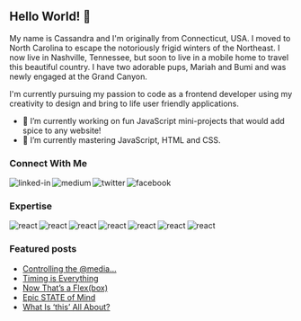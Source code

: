 ## Hello World! 👋

My name is Cassandra and I'm originally from Connecticut, USA. I moved to North Carolina to escape the notoriously frigid winters of the Northeast. I now live in Nashville, Tennessee, but soon to live in a mobile home to travel this beautiful country. I have two adorable pups, Mariah and Bumi and was newly engaged at the Grand Canyon.

I'm currently pursuing my passion to code as a frontend developer using my creativity to design and bring to life user friendly applications.

- 🔭 I’m currently working on fun JavaScript mini-projects that would add spice to any website!
- 🌱 I’m currently mastering JavaScript, HTML and CSS.<br>

### Connect With Me

[<img align="left" alt="linked-in" src="https://img.shields.io/badge/LinkedIn-%230077B5.svg?&style=for-the-badge&logo=linkedin&logoColor=white&style=plastic" />](https://www.linkedin.com/in/cassandra-parisi/)
[<img align="left" alt="medium" src="https://img.shields.io/badge/Medium-%2320232a.svg?&style=for-the-badge&logo=medium&logoColor=white&style=plastic" />](https://cassandra-parisi.medium.com/)
[<img align="left" alt="twitter" src="https://img.shields.io/badge/Twitter-%231DA1F2.svg?&style=for-the-badge&logo=twitter&logoColor=white&style=plastic" />](https://twitter.com/CParisiDev
)
[<img align="left" alt="facebook" src="https://img.shields.io/badge/Facebook-%231877F2.svg?&style=for-the-badge&logo=facebook&logoColor=white&style=plastic" />](https://www.facebook.com/cassandra.parisi.1)<br>

### Expertise

<img align="left" alt="react" src="https://img.shields.io/badge/React%20-%2320232a.svg?&style=for-the-badge&logo=react&logoColor=%2361DAFB&style=plastic" />
<img align="left" alt="react" src="https://img.shields.io/badge/JavaScript%20-%2320232a.svg?&style=for-the-badge&logo=javascript&logoColor=yellow&style=plastic" />
<img align="left" alt="react" src="https://img.shields.io/badge/HTML-%2320232a.svg?&style=for-the-badge&logo=html5&logoColor=red&style=plastic" />
<img align="left" alt="react" src="https://img.shields.io/badge/CSS-%2320232a.svg?&style=for-the-badge&logo=css3&logoColor=blue&style=plastic" />
<img align="left" alt="react" src="https://img.shields.io/badge/Ruby%20-%2320232a.svg?&style=for-the-badge&logo=ruby&logoColor=red&style=plastic" />
<img align="left" alt="react" src="https://img.shields.io/badge/Ruby%20on%20Rails-%2320232a.svg?&style=for-the-badge&logo=rubyonrails&logoColor=red&style=plastic" />
<img align="left" alt="react" src="https://img.shields.io/badge/SQL%20-%2320232a.svg?&style=for-the-badge&logo=sql&logoColor=red&style=plastic" /><br>

### Featured posts

<!-- BLOG-POST-LIST:START -->
- [Controlling the @media…](https://cassandra-parisi.medium.com/controlling-the-media-3efceaaa264b?source=rss-15b114af825f------2)
- [Timing is Everything](https://cassandra-parisi.medium.com/timing-is-everything-c071c88840ff?source=rss-15b114af825f------2)
- [Now That’s a Flex(box)](https://medium.com/codex/now-thats-a-flex-box-f36aee55b52b?source=rss-15b114af825f------2)
- [Epic STATE of Mind](https://cassandra-parisi.medium.com/epic-state-of-mind-1f7553001bc5?source=rss-15b114af825f------2)
- [What Is ‘this’ All About?](https://cassandra-parisi.medium.com/what-is-this-all-about-5d4c7a185380?source=rss-15b114af825f------2)
<!-- BLOG-POST-LIST:END -->


<!--
**cparisi1290/cparisi1290** is a ✨ _special_ ✨ repository because its `README.md` (this file) appears on your GitHub profile.

Here are some ideas to get you started:

- 🔭 I’m currently working on ...
- 🌱 I’m currently learning ...
- 👯 I’m looking to collaborate on ...
- 🤔 I’m looking for help with ...
- 💬 Ask me about ...
- 📫 How to reach me: ...
- 😄 Pronouns: ...
- ⚡ Fun fact: ...
-->
